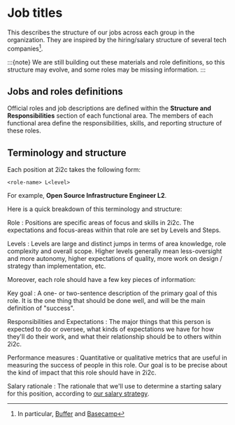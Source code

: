 # Job titles

This describes the structure of our jobs across each group in the organization. They are inspired by the hiring/salary structure of several tech companies[^job-refs].

:::{note}
We are still building out these materials and role definitions, so this structure may evolve, and some roles may be missing information.
:::

## Jobs and roles definitions

Official roles and job descriptions are defined within the **Structure and Responsibilities** section of each functional area.
The members of each functional area define the responsibilities, skills, and reporting structure of these roles.  

## Terminology and structure

Each position at 2i2c takes the following form:

```
<role-name> L<level>
```

For example, **Open Source Infrastructure Engineer L2**.

Here is a quick breakdown of this terminology and structure:

Role
: Positions are specific areas of focus and skills in 2i2c. The expectations and focus-areas within that role are set by Levels and Steps.

Levels
: Levels are large and distinct jumps in terms of area knowledge, role complexity and overall scope. Higher levels generally mean less-oversight and more autonomy, higher expectations of quality, more work on design / strategy than implementation, etc.

Moreover, each role should have a few key pieces of information:

Key goal
: A one- or two-sentence description of the primary goal of this role. It is the one thing that should be done well, and will be the main definition of "success".

Responsibilities and Expectations
: The major things that this person is expected to do or oversee, what kinds of expectations we have for how they'll do their work, and what their relationship should be to others within 2i2c.

Performance measures
: Quantitative or qualitative metrics that are useful in measuring the success of people in this role. Our goal is to be precise about the kind of impact that this role should have in 2i2c.

Salary rationale
: The rationale that we'll use to determine a starting salary for this position, according to [our salary strategy](compensation.md).

[^job-refs]: In particular, [Buffer](https://buffer.com/resources/salary-formula-changes-2019/) and [Basecamp](https://m.signalvnoise.com/how-we-pay-people-at-basecamp/)
